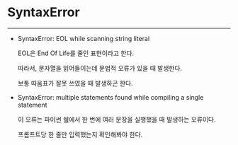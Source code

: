 # SyntaxError

---

- SyntaxError: EOL while scanning string literal

    EOL은 End Of Life를 줄인 표현이라고 한다.

    따라서, 문자열을 읽어들이는데 문법적 오류가 있을 때 발생한다.

    보통 따옴표가 잘못 쓰였을 때 발생하곤 한다.

- SyntaxError: multiple statements found while compiling a single statement

    이 오류는 파이썬 쉘에서 한 번에 여러 문장을 실행했을 때 발생하는 오류이다.

    프롬프트당 한 줄만 입력했는지 확인해봐야 한다.